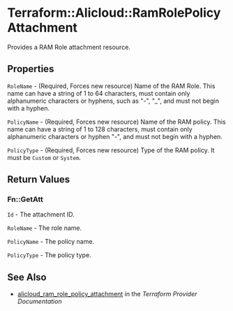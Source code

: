 # Terraform::Alicloud::RamRolePolicyAttachment

Provides a RAM Role attachment resource.

## Properties

`RoleName` - (Required, Forces new resource) Name of the RAM Role. This name can have a string of 1 to 64 characters, must contain only alphanumeric characters or hyphens, such as "-", "_", and must not begin with a hyphen.

`PolicyName` - (Required, Forces new resource) Name of the RAM policy. This name can have a string of 1 to 128 characters, must contain only alphanumeric characters or hyphen "-", and must not begin with a hyphen.

`PolicyType` - (Required, Forces new resource) Type of the RAM policy. It must be `Custom` or `System`.


## Return Values

### Fn::GetAtt

`Id` - The attachment ID.

`RoleName` - The role name.

`PolicyName` - The policy name.

`PolicyType` - The policy type.

## See Also

* [alicloud_ram_role_policy_attachment](https://www.terraform.io/docs/providers/alicloud/r/ram_role_policy_attachment.html) in the _Terraform Provider Documentation_